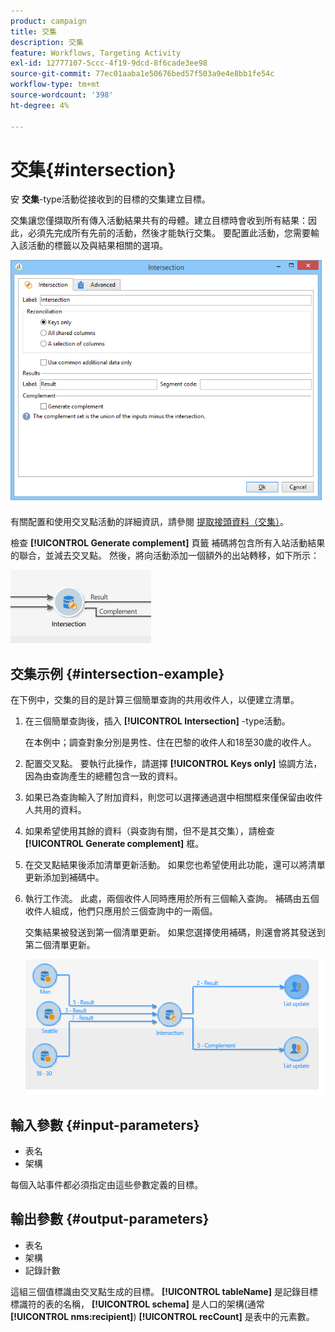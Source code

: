 ```yaml
---
product: campaign
title: 交集
description: 交集
feature: Workflows, Targeting Activity
exl-id: 12777107-5ccc-4f19-9dcd-8f6cade3ee98
source-git-commit: 77ec01aaba1e50676bed57f503a9e4e8bb1fe54c
workflow-type: tm+mt
source-wordcount: '398'
ht-degree: 4%

---
```


# 交集{#intersection}



安 **交集**-type活動從接收到的目標的交集建立目標。

交集讓您僅擷取所有傳入活動結果共有的母體。建立目標時會收到所有結果：因此，必須先完成所有先前的活動，然後才能執行交集。 要配置此活動，您需要輸入該活動的標籤以及與結果相關的選項。

![](assets/s_user_segmentation_inter.png)

有關配置和使用交叉點活動的詳細資訊，請參閱 [提取接頭資料（交集）](targeting-workflows.md#extracting-joint-data--intersection-)。

檢查 **[!UICONTROL Generate complement]** 頁籤 補碼將包含所有入站活動結果的聯合，並減去交叉點。 然後，將向活動添加一個額外的出站轉移，如下所示：

![](assets/s_user_segmentation_inter_compl.png)

## 交集示例 {#intersection-example}

在下例中，交集的目的是計算三個簡單查詢的共用收件人，以便建立清單。

1. 在三個簡單查詢後，插入 **[!UICONTROL Intersection]** -type活動。

   在本例中；調查對象分別是男性、住在巴黎的收件人和18至30歲的收件人。

1. 配置交叉點。 要執行此操作，請選擇 **[!UICONTROL Keys only]** 協調方法，因為由查詢產生的總體包含一致的資料。
1. 如果已為查詢輸入了附加資料，則您可以選擇通過選中相關框來僅保留由收件人共用的資料。
1. 如果希望使用其餘的資料（與查詢有關，但不是其交集），請檢查 **[!UICONTROL Generate complement]** 框。
1. 在交叉點結果後添加清單更新活動。 如果您也希望使用此功能，還可以將清單更新添加到補碼中。
1. 執行工作流。 此處，兩個收件人同時應用於所有三個輸入查詢。 補碼由五個收件人組成，他們只應用於三個查詢中的一兩個。

   交集結果被發送到第一個清單更新。 如果您選擇使用補碼，則還會將其發送到第二個清單更新。

   ![](assets/intersection_example.png)

## 輸入參數 {#input-parameters}

* 表名
* 架構

每個入站事件都必須指定由這些參數定義的目標。

## 輸出參數 {#output-parameters}

* 表名
* 架構
* 記錄計數

這組三個值標識由交叉點生成的目標。 **[!UICONTROL tableName]** 是記錄目標標識符的表的名稱， **[!UICONTROL schema]** 是人口的架構(通常 **[!UICONTROL nms:recipient]**) **[!UICONTROL recCount]** 是表中的元素數。
